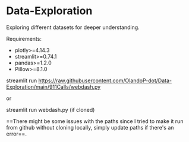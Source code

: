 # Data-Exploration
Exploring different datasets for deeper understanding.

Requirements:
- plotly>=4.14.3
- streamlit>=0.74.1
- pandas>=1.2.0
- Pillow>=8.1.0



streamlit run https://raw.githubusercontent.com/OlandoP-dot/Data-Exploration/main/911Calls/webdash.py

or 

streamlit run webdash.py (if cloned)

==There might be some issues with the paths since I tried to make it run from github without cloning locally, simply update paths if there's an error==.

